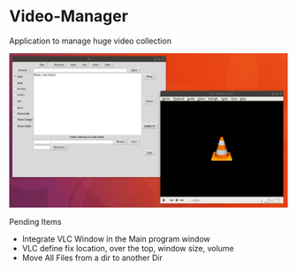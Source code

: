 # Video-Manager
 Application to manage huge video collection 
 
![](main.png)

Pending Items
 - Integrate VLC Window in the Main program window
 - VLC define fix location, over the top, window size, volume
 - Move All Files from a dir to another Dir
